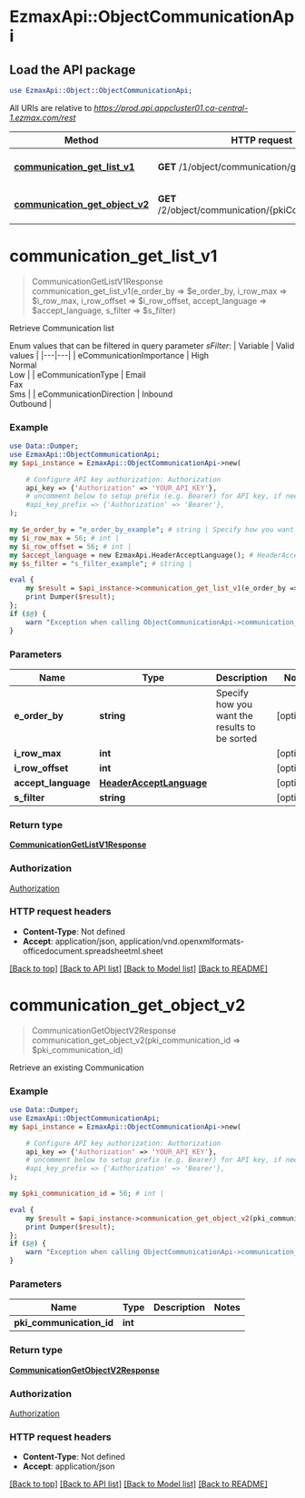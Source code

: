 # EzmaxApi::ObjectCommunicationApi

## Load the API package
```perl
use EzmaxApi::Object::ObjectCommunicationApi;
```

All URIs are relative to *https://prod.api.appcluster01.ca-central-1.ezmax.com/rest*

Method | HTTP request | Description
------------- | ------------- | -------------
[**communication_get_list_v1**](ObjectCommunicationApi.md#communication_get_list_v1) | **GET** /1/object/communication/getList | Retrieve Communication list
[**communication_get_object_v2**](ObjectCommunicationApi.md#communication_get_object_v2) | **GET** /2/object/communication/{pkiCommunicationID} | Retrieve an existing Communication


# **communication_get_list_v1**
> CommunicationGetListV1Response communication_get_list_v1(e_order_by => $e_order_by, i_row_max => $i_row_max, i_row_offset => $i_row_offset, accept_language => $accept_language, s_filter => $s_filter)

Retrieve Communication list

Enum values that can be filtered in query parameter *sFilter*:  | Variable | Valid values | |---|---| | eCommunicationImportance | High<br>Normal<br>Low | | eCommunicationType | Email<br>Fax<br>Sms | | eCommunicationDirection | Inbound<br>Outbound |

### Example
```perl
use Data::Dumper;
use EzmaxApi::ObjectCommunicationApi;
my $api_instance = EzmaxApi::ObjectCommunicationApi->new(

    # Configure API key authorization: Authorization
    api_key => {'Authorization' => 'YOUR_API_KEY'},
    # uncomment below to setup prefix (e.g. Bearer) for API key, if needed
    #api_key_prefix => {'Authorization' => 'Bearer'},
);

my $e_order_by = "e_order_by_example"; # string | Specify how you want the results to be sorted
my $i_row_max = 56; # int | 
my $i_row_offset = 56; # int | 
my $accept_language = new EzmaxApi.HeaderAcceptLanguage(); # HeaderAcceptLanguage | 
my $s_filter = "s_filter_example"; # string | 

eval {
    my $result = $api_instance->communication_get_list_v1(e_order_by => $e_order_by, i_row_max => $i_row_max, i_row_offset => $i_row_offset, accept_language => $accept_language, s_filter => $s_filter);
    print Dumper($result);
};
if ($@) {
    warn "Exception when calling ObjectCommunicationApi->communication_get_list_v1: $@\n";
}
```

### Parameters

Name | Type | Description  | Notes
------------- | ------------- | ------------- | -------------
 **e_order_by** | **string**| Specify how you want the results to be sorted | [optional] 
 **i_row_max** | **int**|  | [optional] 
 **i_row_offset** | **int**|  | [optional] 
 **accept_language** | [**HeaderAcceptLanguage**](.md)|  | [optional] 
 **s_filter** | **string**|  | [optional] 

### Return type

[**CommunicationGetListV1Response**](CommunicationGetListV1Response.md)

### Authorization

[Authorization](../README.md#Authorization)

### HTTP request headers

 - **Content-Type**: Not defined
 - **Accept**: application/json, application/vnd.openxmlformats-officedocument.spreadsheetml.sheet

[[Back to top]](#) [[Back to API list]](../README.md#documentation-for-api-endpoints) [[Back to Model list]](../README.md#documentation-for-models) [[Back to README]](../README.md)

# **communication_get_object_v2**
> CommunicationGetObjectV2Response communication_get_object_v2(pki_communication_id => $pki_communication_id)

Retrieve an existing Communication



### Example
```perl
use Data::Dumper;
use EzmaxApi::ObjectCommunicationApi;
my $api_instance = EzmaxApi::ObjectCommunicationApi->new(

    # Configure API key authorization: Authorization
    api_key => {'Authorization' => 'YOUR_API_KEY'},
    # uncomment below to setup prefix (e.g. Bearer) for API key, if needed
    #api_key_prefix => {'Authorization' => 'Bearer'},
);

my $pki_communication_id = 56; # int | 

eval {
    my $result = $api_instance->communication_get_object_v2(pki_communication_id => $pki_communication_id);
    print Dumper($result);
};
if ($@) {
    warn "Exception when calling ObjectCommunicationApi->communication_get_object_v2: $@\n";
}
```

### Parameters

Name | Type | Description  | Notes
------------- | ------------- | ------------- | -------------
 **pki_communication_id** | **int**|  | 

### Return type

[**CommunicationGetObjectV2Response**](CommunicationGetObjectV2Response.md)

### Authorization

[Authorization](../README.md#Authorization)

### HTTP request headers

 - **Content-Type**: Not defined
 - **Accept**: application/json

[[Back to top]](#) [[Back to API list]](../README.md#documentation-for-api-endpoints) [[Back to Model list]](../README.md#documentation-for-models) [[Back to README]](../README.md)

